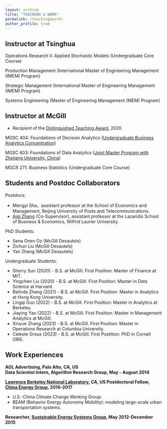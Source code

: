 ```yaml
---
layout: archive
title: "TEACHING & WORK"
permalink: /teaching&work/
author_profile: true
---
```


Instructor at Tsinghua 
---
Operations Research II: Applied Stochastic Models (Undergraduate Core Course)

Production Management (International Master of Engineering Management (IMEM) Program)

Strategic Management (International Master of Engineering Management (IMEM) Program)

Systems Engineering (Master of Engineering Management (MEM) Program)

Instructor at McGill 
---
  *  Recipient of the [Distinguished Teaching Award](https://www.mcgill.ca/channels/channels/news/desautels-professors-celebrated-their-teaching-excellence-323094), 2020   

MGSC 404: Foundations of Decision Analytics ([Undergraduate Business Analytics Concentration](https://www.mcgill.ca/desautels/programs/bcom/academics/course-information/concentrations/business-analytics))

​MGSC 603: Foundations of Data Analytics ([Joint Master Program with Zhejiang University, China](https://www.mcgill.ca/desautels/programs/bcom/academics/course-information/concentrations/business-analytics))

MGCR 271: Business Statistics (Undergraduate Core Course)

Students and Postdoc Collaborators
---
Postdocs:
* Mengyi Sha，assistant professor at the School of Economics and Management, Beijing University of Posts and Telecommunications.
* [Aiqi Zhang](https://sites.google.com/view/aqzhang) (Co-Supervisor), assistant professor at the Lazaridis School of Business & Economics, Wilfrid Laurier University.

PhD Students:
* Sena Onen Oz (McGill Desautels)
* Zichun Liu (McGill Desautels)
* Yan Zhang (McGill Desautels)

Undergraduate Students:
* Sherry Sun (2020) - B.S. at McGill. First Position: Master of Finance at MIT.
* Yingchen Liu (2020) - B.S. at McGill.  First Position: Master in Data Science at Harvard.
* Belinda Zhang (2021) - B.S. at McGill. First Position: Master in Analytics at Hong Kong University.
* Lingqi Guo (2022) - B.S. at McGill. First Position: Master in Analytics at Berkeley.
* Jiaying Yao (2022) - B.S. at McGill. First Position: Master in Management Analytics at McGill.
* Xinyue Zhang (2023) - B.S. at McGill. First Position: Master in Operations Research at Columbia University.
* Celeste Groux (2023) - B.S. at McGill. First Postition: PhD in Cornell ORIE. ​

Work Experiences
---

**﻿AOL Advertising, Palo Alto, CA, US   
Data Scientist Intern, Algorithm Research Group, May - August 2014**


**[Lawrence Berkeley National Laboratory](https://www.lbl.gov/), CA, US 
Postdoctoral Fellow, [China Energy Group](https://international.lbl.gov/china-energy-program), 2016-2017**

* U.S.-China Climate Change Working Group.
* BEAM (Behavior Energy Autonomy Mobility): modeling large-scale urban transportation systems.

**Researcher, [Sustainable Energy Systems Group](https://eta.lbl.gov/about-us/organization/groups/sustainable-energy-systems-group), May 2012-December 2015**

